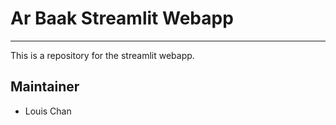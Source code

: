 # Ar Baak Streamlit Webapp

---

This is a repository for the streamlit webapp.

## Maintainer

* Louis Chan
